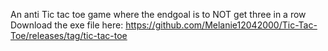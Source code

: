 An anti Tic tac toe game where the endgoal is to NOT get three in a row Download the exe file here: 
https://github.com/Melanie12042000/Tic-Tac-Toe/releases/tag/tic-tac-toe

